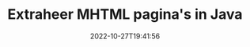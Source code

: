 ---
############################# Static ############################
layout: "auto-gen-merger"
date: 2022-10-27T19:41:56
draft: false
otherformats: odp ods odt one otp ott pdf pps ppsx ppt pptx rtf tex vdx vsdm vsdx

############################# Head ############################
head_title: "Extraheer MHTML pagina's in Java"
head_description: "Extraheer snel pagina's uit een MHTML bestand in Java. Sla het nieuwe document met de geselecteerde pagina's op met behulp van de API voor het samenvoegen van documenten."

############################# Header ############################
title: "Extraheer MHTML pagina's in Java"
description: "Extraheer MHTML pagina's met een paar regels Java code."
bg_image: "https://cms.admin.containerize.com/templates/aspose/App_Themes/V3/images/bg/header1.png"
bg_overlay: false
button:
    enable: true
    icon: "fas fa-arrow-down"
    label: "Download gratis proefversie"
    link: "https://downloads.groupdocs.com/merger/java"

############################# SubMenu ############################
submenu:
    enable: true

    left:
        img_alt: "GroupDocs.Merger for Java"
        image: "https://cms.admin.containerize.com/templates/groupdocs/images/product-logos/90x90-noborder/groupdocs-merger-java.png"
        product: "GroupDocs.Merger"
        platform: "Java"

    middle:
        button:

            # button loop
            - link: "https://apireference.groupdocs.com/merger/java"
              text: "API-referentie"

            # button loop
            - link: "https://github.com/groupdocs-merger"
              text: "Codevoorbeelden"

            # button loop
            - link: "https://products.groupdocs.app/merger/family"
              text: "Live demo's"

            # button loop
            - link: "https://purchase.groupdocs.com/pricing/merger/java"
              text: "Prijzen"

    right:
        link_download: "https://downloads.groupdocs.com/merger"
        link_learn: "https://docs.groupdocs.com/merger/java"
        link_buy: "https://purchase.groupdocs.com"

############################# About ############################
about:
    enable: true
    title: "Over GroupDocs.Merger for Java API"
    content: |
        [GroupDocs.Merger for Java](/nl/merger/java/) biedt een eenvoudige oplossing om veilig samen te voegen en te splitsen tussen een breed scala aan documentformaten, waaronder PDF, Microsoft Office (Word, Excel, PowerPoint , OneNote), OpenDocument, HTML, afbeeldingen en vele andere binnen Java applicaties. Door slechts een paar regels code toe te voegen, kunt u verschillende documentbewerkingen uitvoeren, zoals verplaatsen, verwijderen, roteren, verwisselen, extraheren of de oriëntatie van pagina's in de documenten wijzigen. De API voor het samenvoegen van documenten ondersteunt ook het bekijken van een voorbeeld van documentpagina's als afbeelding om de documentstructuur, opmaak en inhoud op de pagina te analyseren.
        
        GroupDocs.Merger API is de juiste keuze voor bedrijfsoplossingen die functies voor het extraheren van bestandspagina's nodig hebben. Deze API's worden goed ondersteund op alle belangrijke besturingssystemen en platforms, waaronder J2SE 7.0 (1.7), J2SE 8.0 (1.8), Java 10.

############################# Steps ############################
steps:
    enable: true
    title_left: "Pak MHTML Bestandspagina's uit in Java"
    content_left: |
        [GroupDocs.Merger for Java](/nl/merger/java/) maakt het voor Java ontwikkelaars gemakkelijk om de gewenste pagina's uit een MHTML bestand te extraheren en op te slaan als een nieuw bestand met de geselecteerde pagina's door een paar eenvoudige stappen te implementeren.
        
        * Initialiseer **ExtractOptions** met paginanummers die in het resulterende document moeten verschijnen.
        * Maak een nieuw exemplaar van **Merger** en geef het brondocumentpad door als een constructorparameter.
        * Roep **extractPages** aan en geef het object **ExtractOptions** door.
        * Roep **save** aan en geef het bestandspad op om het resulterende document op te slaan.

    title_right: "systeem vereisten"
    content_right: |
        GroupDocs.Merger for Java API's worden ondersteund op alle belangrijke platforms en besturingssystemen. Voordat u de onderstaande code uitvoert, moet u ervoor zorgen dat de volgende vereisten op uw systeem zijn geïnstalleerd.

        * Besturingssystemen: Microsoft Windows, Linux, MacOS
        * Ontwikkelomgevingen: NetBeans, IntelliJ IDEA, Eclipse
        * Kaders: J2SE 7.0 (1.7), J2SE 8.0 (1.8), Java 10
        * Download de nieuwste versie van GroupDocs.Merger for Java van [Maven](https://repository.groupdocs.com/webapp/#/artifacts/browse/tree/General/repo/com/groupdocs/groupdocs-merger)
         
    code: |
     {{% merger/additional-styles %}}
     {{< merger/code-merger title="Hoe MHTML bestandspagina's te extraheren met behulp van Java voorbeeldcode">}}

        ```java    
        // Extraheer MHTML bestandspagina's met de GroupDocs.Merger API
        // Initialiseer de ExtractOptions-klasse met geselecteerde paginanummers
        ExtractOptions extractOptions = new ExtractOptions(new int[] { 2, 5 });

        // Instantie van fusie met invoer MHTML document
        Merger merger = new Merger("input.mhtml");

        // Roep de extractPages-methode aan en geef het ExtractOptions-object eraan door
        merger.extractPages(extractOptions);
    
        // Roep de opslagmethode aan om het uitvoerdocument met uitgepakte pagina's op te slaan
        merger.save("output.mhtml");
        ```
     {{< /merger/code-merger >}}

############################# Demos ############################
demos:
    enable: true
    title: "Live demo's - Extraheer MHTML pagina's online"
    content: |
       Pak nu MHTML bestandspagina's uit door naar de website [GroupDocs.Merger Live Demos](https://products.groupdocs.app/splitter/extract-pages/mhtml) te gaan.
       De live demo heeft de volgende voordelen.
        
############################# About Formats ############################
about_formats:
    enable: true

############################# More Formats ############################
more_formats:
    enable: true
    title: "Pagina's uit andere documentindelingen extraheren"
    content: |
        Java documenteert API voor fusie en splitsing voor bestandsindelingen en afbeeldingen. Pak enkele van de populaire bestandsindelingen uit zoals hieronder vermeld.

############################# Back to top ###############################
back_to_top:
    enable: true
---